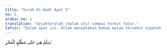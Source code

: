 ```yaml
---
title: "Surah Al-Qadr Ayat 5"
no: 5
arabic_no: ٥
translation: "Sejahteralah (malam itu) sampai terbit fajar."
tafsir: "Dalam ayat ini, Allah menyatakan bahwa malam tersebut dipenuhi kebajikan dan keberkahan dari permulaan sampai terbit fajar, karena turunnya Al-Qur'an yang disaksikan oleh para malaikat ketika Allah melapangkan dada Nabi-Nya dan memudahkan jalan untuk menyampaikan petunjuk serta bimbingan kepada umatnya."
---
```

سَلٰمٌ ۛهِيَ حَتّٰى مَطْلَعِ الْفَجْرِ ࣖ